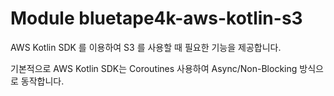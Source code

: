 # Module bluetape4k-aws-kotlin-s3

AWS Kotlin SDK 를 이용하여 S3 를 사용할 때 필요한 기능을 제공합니다.

기본적으로 AWS Kotlin SDK는 Coroutines 사용하여 Async/Non-Blocking 방식으로 동작합니다. 
